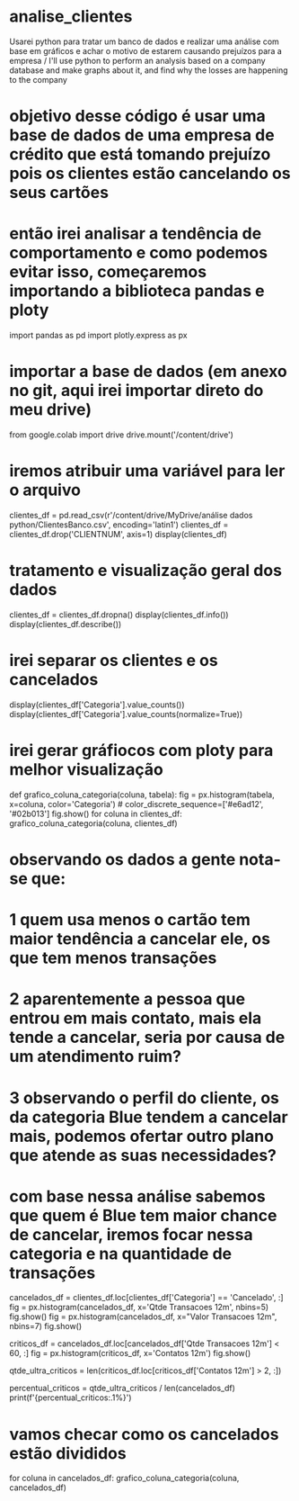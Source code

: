 # analise_clientes
Usarei python para tratar um banco de dados e realizar uma análise com base em gráficos e achar o motivo de estarem causando prejuízos para a empresa / I'll use python to perform an analysis based on a company database and make graphs about it, and find why the losses are happening to the company
# objetivo desse código é usar uma base de dados de uma empresa de crédito que está tomando prejuízo pois os clientes estão cancelando os seus cartões
# então irei analisar a tendência de comportamento e como podemos evitar isso, começaremos importando a biblioteca pandas e ploty
import pandas as pd
import plotly.express as px

# importar a base de dados (em anexo no git, aqui irei importar direto do meu drive)
from google.colab import drive
drive.mount('/content/drive')

# iremos atribuir uma variável para ler o arquivo
clientes_df = pd.read_csv(r'/content/drive/MyDrive/análise dados python/ClientesBanco.csv', encoding='latin1')
clientes_df = clientes_df.drop('CLIENTNUM', axis=1)
display(clientes_df)

# tratamento e visualização geral dos dados
clientes_df = clientes_df.dropna()
display(clientes_df.info())
display(clientes_df.describe())

# irei separar os clientes e os cancelados
display(clientes_df['Categoria'].value_counts())
display(clientes_df['Categoria'].value_counts(normalize=True))

# irei gerar gráfiocos com ploty para melhor visualização
def grafico_coluna_categoria(coluna, tabela):
  fig = px.histogram(tabela, x=coluna, color='Categoria') # color_discrete_sequence=['#e6ad12', '#02b013']
  fig.show()
for coluna in clientes_df:
  grafico_coluna_categoria(coluna, clientes_df)

# observando os dados a gente nota-se que:
# 1 quem usa menos o cartão tem maior tendência a cancelar ele, os que tem menos transações
# 2 aparentemente a pessoa que entrou em mais contato, mais ela tende a cancelar, seria por causa de um atendimento ruim?
# 3 observando o perfil do cliente, os da categoria Blue tendem a cancelar mais, podemos ofertar outro plano que atende as suas necessidades?
# com base nessa análise sabemos que quem é Blue tem maior chance de cancelar, iremos focar nessa categoria e na quantidade de transações
cancelados_df = clientes_df.loc[clientes_df['Categoria'] == 'Cancelado', :]
fig = px.histogram(cancelados_df, x='Qtde Transacoes 12m', nbins=5)
fig.show()
fig = px.histogram(cancelados_df, x="Valor Transacoes 12m", nbins=7)
fig.show()

criticos_df = cancelados_df.loc[cancelados_df['Qtde Transacoes 12m'] < 60, :]
fig = px.histogram(criticos_df, x='Contatos 12m')
fig.show()

qtde_ultra_criticos = len(criticos_df.loc[criticos_df['Contatos 12m'] > 2, :])

percentual_criticos = qtde_ultra_criticos / len(cancelados_df)
print(f'{percentual_criticos:.1%}')

# vamos checar como os cancelados estão divididos
for coluna in cancelados_df:
  grafico_coluna_categoria(coluna, cancelados_df)
